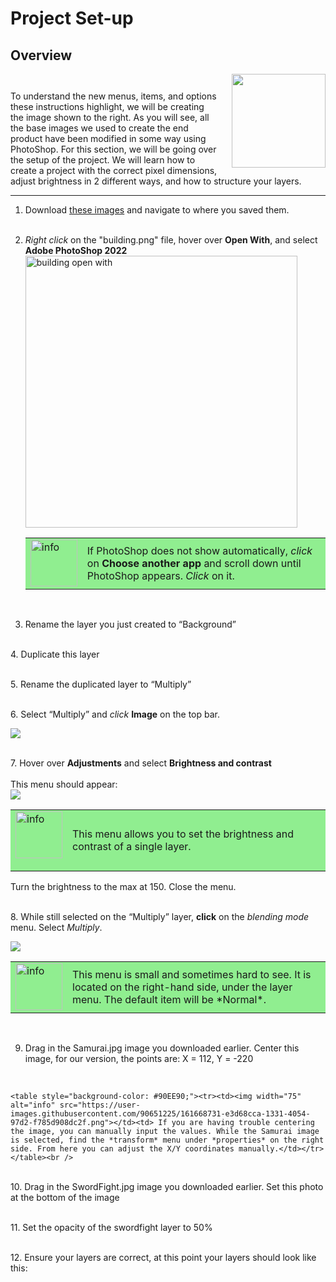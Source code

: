 # Project Set-up  

## Overview
<img align= "right" width ="150" style="padding-left: 20px;" src="https://user-images.githubusercontent.com/90651225/161884126-5cbe8f3c-45b2-4843-a83e-3e3aa23abbc4.png">
<p style="padding-top: 27px;">
To understand the new menus, items, and options these instructions highlight, we will be creating the image shown to the right. As you will see, all the base images we used to create the end product have been modified in some way using PhotoShop. For this section, we will be going over the setup of the project. We will learn how to create a project with the correct pixel dimensions, adjust brightness in 2 different ways, and how to structure your layers.
</p>
<hr>

1. Download <a href="https://drive.google.com/drive/folders/1faK0iXuR9faH_1cJNtLx3uBfQIA4kwte?usp=sharing">these images<a> and navigate to where you saved them.  
    <br/>
2. *Right click* on the "building.png" file, hover over **Open With**, and select **Adobe PhotoShop 2022**
    <br/>
    <img width="435" alt="building open with" src="https://user-images.githubusercontent.com/90651225/161665716-8cac88c3-1b42-421b-a773-46d924a2dfc3.png">  
    
    <table style="background-color: #90EE90;"><tr><td><img width="75" alt="info" src="https://user-images.githubusercontent.com/90651225/161668731-e3d68cca-1331-4054-97d2-f785d908dc2f.png"></td><td>If PhotoShop does not show automatically, <i>click</i> on <b>Choose another app</b> and scroll down until PhotoShop appears. <i>Click</i> on it.</td></tr></table><br />
3. Rename the layer you just created to “Background”  
    
&nbsp;  
4. Duplicate this layer  
    
&nbsp;  
5. Rename the duplicated layer to “Multiply”  
    
&nbsp;  
6. Select “Multiply” and *click* **Image** on the top bar.  
    
<img src="https://user-images.githubusercontent.com/90651225/161897158-f10c99df-b6d1-4f25-a418-d3e03311d381.gif">

&nbsp;  
7. Hover over **Adjustments** and select **Brightness and contrast**  
    <br/>
    This menu should appear:
    <br/>
    <img style="margin-left: auto; margin-right: auto;" src="https://user-images.githubusercontent.com/90651225/161897476-f3413db5-7df4-4b79-af0e-b1c7448c6171.png">
    <br/>
    <table style="background-color: #90EE90;"><tr><td><img width="75" alt="info" src="https://user-images.githubusercontent.com/90651225/161668731-e3d68cca-1331-4054-97d2-f785d908dc2f.png">
</td><td>This menu allows you to set the brightness and contrast of a single layer.</td></tr></table>  
    
Turn the brightness to the max at 150. Close the menu.  
    
&nbsp;  
8. While still selected on the “Multiply” layer, **click** on the *blending mode* menu. Select *Multiply*.  
    
<img src="https://user-images.githubusercontent.com/90651225/161898705-c3ea9b95-2cb7-4619-8cc2-949dafe25979.png">

<br/>
<table style="background-color: #90EE90;"><tr><td><img width="75" alt="info" src="https://user-images.githubusercontent.com/90651225/161668731-e3d68cca-1331-4054-97d2-f785d908dc2f.png"></td>
<td> This menu is small and sometimes hard to see. It is located on the right-hand side, under the layer menu. The default item will be *Normal*. </td></tr></table><br />  
    
9. Drag in the Samurai.jpg image you downloaded earlier. Center this image, for our version, the points are: 
X = 112, 
Y = -220
<br/>
    
    <table style="background-color: #90EE90;"><tr><td><img width="75" alt="info" src="https://user-images.githubusercontent.com/90651225/161668731-e3d68cca-1331-4054-97d2-f785d908dc2f.png"></td><td> If you are having trouble centering the image, you can manually input the values. While the Samurai image is selected, find the *transform* menu under *properties* on the right side. From here you can adjust the X/Y coordinates manually.</td></tr></table><br />

&nbsp;  
10. Drag in the SwordFight.jpg image you downloaded earlier. Set this photo at the bottom of the image
    
&nbsp;  
11. Set the opacity of the swordfight layer to 50%
    
&nbsp;  
12. Ensure your layers are correct, at this point your layers should look like this:
    
